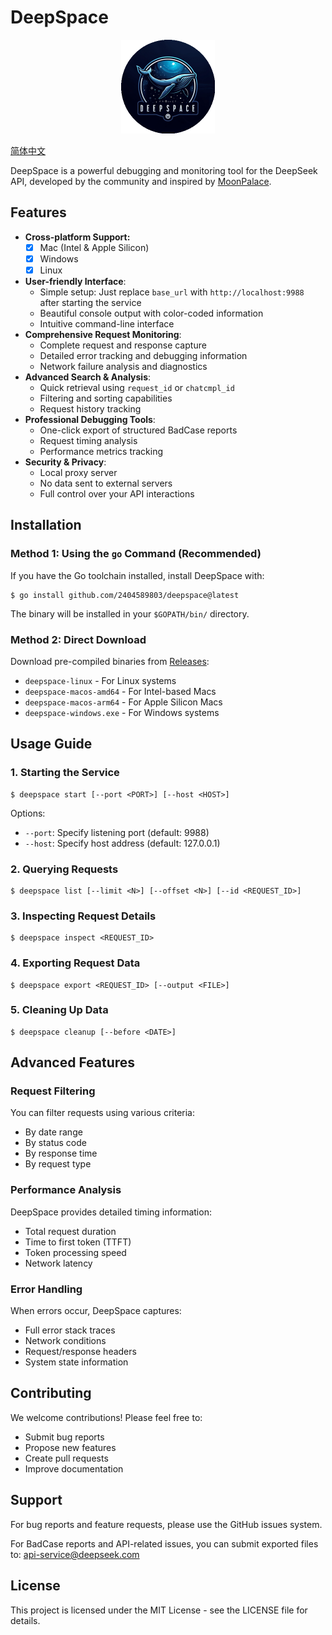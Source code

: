 # DeepSpace

<div align="center">
<img src=assets/1_circle.png width="150"/>
</div>

[简体中文](README_cn.md)

DeepSpace is a powerful debugging and monitoring tool for the DeepSeek API, developed by the community and inspired by [MoonPalace](https://github.com/MoonshotAI/moonpalace?tab=readme-ov-file).

## Features

- **Cross-platform Support:**
  - [x] Mac (Intel & Apple Silicon)
  - [x] Windows
  - [x] Linux
- **User-friendly Interface**: 
  - Simple setup: Just replace `base_url` with `http://localhost:9988` after starting the service
  - Beautiful console output with color-coded information
  - Intuitive command-line interface
- **Comprehensive Request Monitoring**:
  - Complete request and response capture
  - Detailed error tracking and debugging information
  - Network failure analysis and diagnostics
- **Advanced Search & Analysis**:
  - Quick retrieval using `request_id` or `chatcmpl_id`
  - Filtering and sorting capabilities
  - Request history tracking
- **Professional Debugging Tools**:
  - One-click export of structured BadCase reports
  - Request timing analysis
  - Performance metrics tracking
- **Security & Privacy**:
  - Local proxy server
  - No data sent to external servers
  - Full control over your API interactions

## Installation

### Method 1: Using the `go` Command (Recommended)

If you have the Go toolchain installed, install DeepSpace with:

```shell
$ go install github.com/2404589803/deepspace@latest
```

The binary will be installed in your `$GOPATH/bin/` directory.

### Method 2: Direct Download

Download pre-compiled binaries from [Releases](https://github.com/2404589803/deepspace/releases):

- `deepspace-linux` - For Linux systems
- `deepspace-macos-amd64` - For Intel-based Macs
- `deepspace-macos-arm64` - For Apple Silicon Macs
- `deepspace-windows.exe` - For Windows systems

## Usage Guide

### 1. Starting the Service

```shell
$ deepspace start [--port <PORT>] [--host <HOST>]
```

Options:
- `--port`: Specify listening port (default: 9988)
- `--host`: Specify host address (default: 127.0.0.1)

### 2. Querying Requests

```shell
$ deepspace list [--limit <N>] [--offset <N>] [--id <REQUEST_ID>]
```

### 3. Inspecting Request Details

```shell
$ deepspace inspect <REQUEST_ID>
```

### 4. Exporting Request Data

```shell
$ deepspace export <REQUEST_ID> [--output <FILE>]
```

### 5. Cleaning Up Data

```shell
$ deepspace cleanup [--before <DATE>]
```

## Advanced Features

### Request Filtering

You can filter requests using various criteria:
- By date range
- By status code
- By response time
- By request type

### Performance Analysis

DeepSpace provides detailed timing information:
- Total request duration
- Time to first token (TTFT)
- Token processing speed
- Network latency

### Error Handling

When errors occur, DeepSpace captures:
- Full error stack traces
- Network conditions
- Request/response headers
- System state information

## Contributing

We welcome contributions! Please feel free to:
- Submit bug reports
- Propose new features
- Create pull requests
- Improve documentation

## Support

For bug reports and feature requests, please use the GitHub issues system.

For BadCase reports and API-related issues, you can submit exported files to:
[api-service@deepseek.com](mailto:api-service@deepseek.com)

## License

This project is licensed under the MIT License - see the LICENSE file for details.